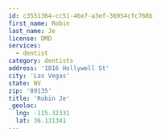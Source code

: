 ```yaml
---
id: c3551364-cc51-46e7-a3ef-36954cfc768b
first_name: Robin
last_name: Je
license: DMD
services:
  - dentist
category: dentists
address: '1816 Hollywell St'
city: 'Las Vegas'
state: NV
zip: '89135'
title: 'Robin Je'
_geoloc:
  lng: -115.32331
  lat: 36.131341
---
```

